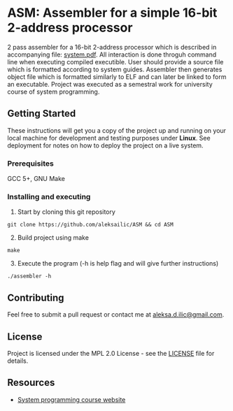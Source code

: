 # ASM: Assembler for a simple 16-bit 2-address processor

2 pass assembler for a 16-bit 2-address processor which is described in accompanying file: [system.pdf](system.pdf). All interaction is done throguh command line when executing compiled executible. User should provide a source file which is formatted according to system guides. Assembler then generates object file which is formatted similarly to ELF and can later be linked to form an executable. Project was executed as a semestral work for university course of system programming.  

## Getting Started

These instructions will get you a copy of the project up and running on your local machine for development and testing purposes under **Linux**.
See deployment for notes on how to deploy the project on a live system.

### Prerequisites

GCC 5+, GNU Make

### Installing and executing

1. Start by cloning this git repository
```
git clone https://github.com/aleksailic/ASM && cd ASM
```
2. Build project using make
```
make
```
3. Execute the program (-h is help flag and will give further instructions)
```
./assembler -h
```

## Contributing

Feel free to submit a pull request or contact me at [aleksa.d.ilic@gmail.com](mailto:aleksa.d.ilic@gmail.com). 

## License

Project is licensed under the MPL 2.0 License - see the [LICENSE](LICENSE) file for details.

## Resources
* [System programming course website ](http://si3ss.etf.rs/)
